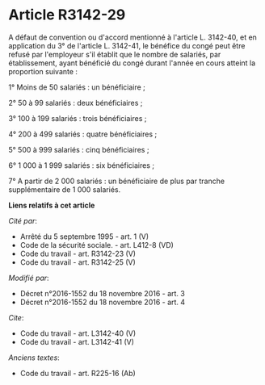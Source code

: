 # Article R3142-29

A défaut de convention ou d'accord mentionné à l'article L. 3142-40, et en application du 3° de l'article L. 3142-41, le
bénéfice du congé peut être refusé par l'employeur s'il établit que le nombre de salariés, par établissement, ayant bénéficié
du congé durant l'année en cours atteint la proportion suivante : 

1° Moins de 50 salariés : un bénéficiaire ; 

2° 50 à 99 salariés : deux bénéficiaires ; 

3° 100 à 199 salariés : trois bénéficiaires ; 

4° 200 à 499 salariés : quatre bénéficiaires ; 

5° 500 à 999 salariés : cinq bénéficiaires ; 

6° 1 000 à 1 999 salariés : six bénéficiaires ; 

7° A partir de 2 000 salariés : un bénéficiaire de plus par tranche supplémentaire de 1 000 salariés.

**Liens relatifs à cet article**

_Cité par_:

  - Arrêté du 5 septembre 1995 - art. 1 (V)
  - Code de la sécurité sociale. - art. L412-8 (VD)
  - Code du travail - art. R3142-23 (V)
  - Code du travail - art. R3142-25 (V)

_Modifié par_:

  - Décret n°2016-1552 du 18 novembre 2016 - art. 3
  - Décret n°2016-1552 du 18 novembre 2016 - art. 4

_Cite_:

  - Code du travail - art. L3142-40 (V)
  - Code du travail - art. L3142-41 (V)

_Anciens textes_:

  - Code du travail - art. R225-16 (Ab)
